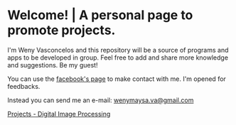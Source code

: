 # Welcome! | A personal page to promote projects.

I'm Weny Vasconcelos and this repository will be a source of programs and apps to be developed in group. Feel free to add and share more knowledge and suggestions. Be my guest!

You can use the [facebook's page](https://facebook.com/wenyvasconcelos) to make contact with me. I'm opened for feedbacks.

Instead you can send me an e-mail: wenymaysa.va@gmail.com

[Projects - Digital Image Processing](Projetos/projetos.html)



